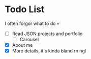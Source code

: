 # Todo List
I often forgor what to do 💀

- [ ] Read JSON projects and portfolio
  - [ ] Carousel
- [X] About me 
- [X] More details, it's kinda bland rn ngl